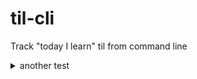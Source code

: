# til-cli
Track "today I learn" til from command line

<details>
  <summary>another test</summary>
test

</details>
